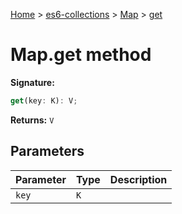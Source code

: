[Home](./index) &gt; [es6-collections](es6-collections.md) &gt; [Map](es6-collections.map.md) &gt; [get](es6-collections.map.get.md)

# Map.get method


**Signature:**
```javascript
get(key: K): V;
```
**Returns:** `V`

## Parameters

|  Parameter | Type | Description |
|  --- | --- | --- |
|  `key` | `K` |  |

